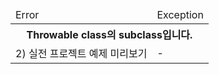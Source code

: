 <table>
<thead>
<tr> 
   <td> Error </td>
   <td> Exception </td>  
</tr>
</thead>
<tbody>
<tr>
    <th colspan="2"> 
      Throwable class의 subclass입니다.
    </th>
</tr>
<tr>
    <tr>
      <td> 2) 실전 프로젝트 예제 미리보기 </td>
      <td> - </td>
   </tr>
</tr>
</tbody>
</table>
